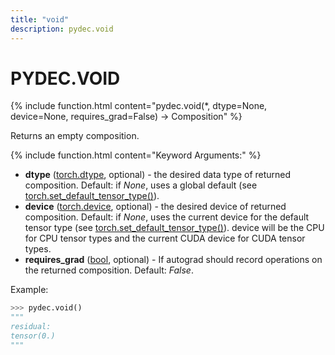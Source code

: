 ```yaml
---
title: "void"
description: pydec.void
---
```

# PYDEC.VOID
{% include function.html content="pydec.void(*, dtype=None, device=None, requires_grad=False) -> Composition" %}

Returns an empty composition.

{% include function.html content="Keyword Arguments:" %}

* **dtype** ([torch.dtype](https://pytorch.org/docs/stable/tensor_attributes.html#torch.dtype), optional) - the desired data type of returned composition. Default: if *None*, uses a global default (see [torch.set_default_tensor_type()](https://pytorch.org/docs/stable/generated/torch.set_default_tensor_type.html#torch.set_default_tensor_type)).
* **device** ([torch.device](https://pytorch.org/docs/stable/tensor_attributes.html#torch.device), optional) - the desired device of returned composition. Default: if *None*, uses the current device for the default tensor type (see [torch.set_default_tensor_type()](https://pytorch.org/docs/stable/generated/torch.set_default_tensor_type.html#torch.set_default_tensor_type)). device will be the CPU for CPU tensor types and the current CUDA device for CUDA tensor types.
* **requires_grad** ([bool](https://docs.python.org/3/library/functions.html#bool), optional) - If autograd should record operations on the returned composition. Default: *False*.

Example:
```python
>>> pydec.void()
"""
residual: 
tensor(0.)
"""
```
